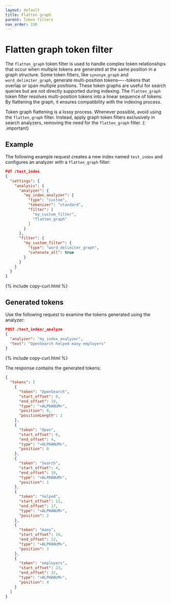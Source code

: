 ```yaml
---
layout: default
title: Flatten graph
parent: Token filters
nav_order: 150
---
```


# Flatten graph token filter

The `flatten_graph` token filter is used to handle complex token relationships that occur when multiple tokens are generated at the same position in a graph structure. Some token filters, like `synonym_graph` and `word_delimiter_graph`, generate multi-position tokens—--tokens that overlap or span multiple positions. These token graphs are useful for search queries but are not directly supported during indexing. The `flatten_graph` token filter resolves multi-position tokens into a linear sequence of tokens. By flattening the graph, it ensures compatibility with the indexing process. 

Token graph flattening is a lossy process. Whenever possible, avoid using the `flatten_graph` filter. Instead, apply graph token filters exclusively in search analyzers, removing the need for the `flatten_graph` filter.
{: .important}

## Example

The following example request creates a new index named `test_index` and configures an analyzer with a `flatten_graph` filter:

```json
PUT /test_index
{
  "settings": {
    "analysis": {
      "analyzer": {
        "my_index_analyzer": {
          "type": "custom",
          "tokenizer": "standard",
          "filter": [
            "my_custom_filter",
            "flatten_graph"
          ]
        }
      },
      "filter": {
        "my_custom_filter": {
          "type": "word_delimiter_graph",
          "catenate_all": true
        }
      }
    }
  }
}
```
{% include copy-curl.html %}

## Generated tokens

Use the following request to examine the tokens generated using the analyzer:

```json
POST /test_index/_analyze
{
  "analyzer": "my_index_analyzer",
  "text": "OpenSearch helped many employers"
}
```
{% include copy-curl.html %}

The response contains the generated tokens:

```json
{
  "tokens": [
    {
      "token": "OpenSearch",
      "start_offset": 0,
      "end_offset": 10,
      "type": "<ALPHANUM>",
      "position": 0,
      "positionLength": 2
    },
    {
      "token": "Open",
      "start_offset": 0,
      "end_offset": 4,
      "type": "<ALPHANUM>",
      "position": 0
    },
    {
      "token": "Search",
      "start_offset": 4,
      "end_offset": 10,
      "type": "<ALPHANUM>",
      "position": 1
    },
    {
      "token": "helped",
      "start_offset": 11,
      "end_offset": 17,
      "type": "<ALPHANUM>",
      "position": 2
    },
    {
      "token": "many",
      "start_offset": 18,
      "end_offset": 22,
      "type": "<ALPHANUM>",
      "position": 3
    },
    {
      "token": "employers",
      "start_offset": 23,
      "end_offset": 32,
      "type": "<ALPHANUM>",
      "position": 4
    }
  ]
}
```
